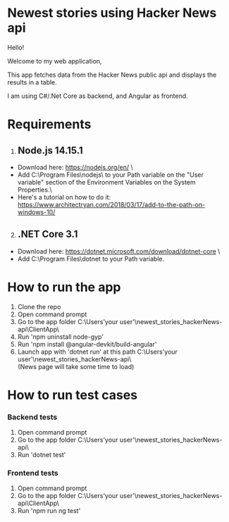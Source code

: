 # Newest stories using Hacker News api

Hello!

Welcome to my web application,

This app fetches data from the Hacker News public api and displays the results in a table.

I am using C#/.Net Core as backend, and Angular as frontend.

# Requirements

1. ## Node.js 14.15.1
* Download here: https://nodejs.org/en/ \
* Add C:\Program Files\nodejs\ to your Path variable on the "User variable" section of the Environment Variables on the System Properties.\
* Here's a tutorial on how to do it: https://www.architectryan.com/2018/03/17/add-to-the-path-on-windows-10/

2. ## .NET Core 3.1&nbsp;
* Download here: https://dotnet.microsoft.com/download/dotnet-core \
* Add C:\Program Files\dotnet to your Path variable.
 
# How to run the app

1. Clone the repo
2. Open command prompt
3. Go to the app folder C:\Users\'your user'\newest_stories_hackerNews-api\ClientApp\
4. Run 'npm uninstall node-gyp'
5. Run 'npm install @angular-devkit/build-angular'
6. Launch app with 'dotnet run' at this path C:\Users\'your user'\newest_stories_hackerNews-api\ \
(News page will take some time to load)

# How to run test cases

### Backend tests
1. Open command prompt
2. Go to the app folder C:\Users\'your user'\newest_stories_hackerNews-api\
3. Run 'dotnet test'

### Frontend tests
1. Open command prompt
2. Go to the app folder C:\Users\'your user'\newest_stories_hackerNews-api\ClientApp\
3. Run 'npm run ng test'


